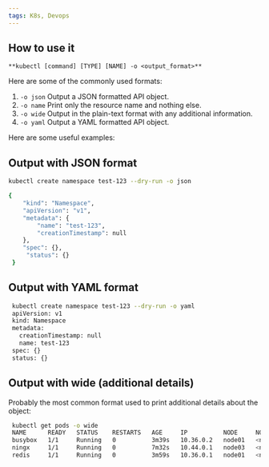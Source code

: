 ```yaml
---
tags: K8s, Devops
---
```

## How to use it
```
**kubectl [command] [TYPE] [NAME] -o <output_format>**
```

Here are some of the commonly used formats:
1. `-o json` Output a JSON formatted API object.
2. `-o name` Print only the resource name and nothing else.
3. `-o wide` Output in the plain-text format with any additional information.
4. `-o yaml` Output a YAML formatted API object.

Here are some useful examples:

## Output with JSON format

```bash
kubectl create namespace test-123 --dry-run -o json

{
    "kind": "Namespace",
    "apiVersion": "v1",
    "metadata": {
        "name": "test-123",
        "creationTimestamp": null
    },
    "spec": {},
     "status": {}
 }
```

## Output with YAML format
```bash
 kubectl create namespace test-123 --dry-run -o yaml
 apiVersion: v1
 kind: Namespace
 metadata:
   creationTimestamp: null
   name: test-123
 spec: {}
 status: {}
```

## Output with wide (additional details)
Probably the most common format used to print additional details about the object:

```bash
 kubectl get pods -o wide
 NAME      READY   STATUS    RESTARTS   AGE     IP          NODE     NOMINATED NODE   READINESS GATES
 busybox   1/1     Running   0          3m39s   10.36.0.2   node01   <none>           <none>
 ningx     1/1     Running   0          7m32s   10.44.0.1   node03   <none>           <none>
 redis     1/1     Running   0          3m59s   10.36.0.1   node01   <none>           <none>
```
